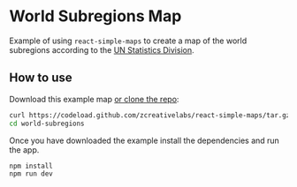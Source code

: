 
# World Subregions Map

Example of using `react-simple-maps` to create a map of the world subregions according to the [UN Statistics Division](https://unstats.un.org/unsd/methodology/m49/).

## How to use

Download this example map [or clone the repo](https://github.com/zcreativelabs/react-simple-maps):

```bash
curl https://codeload.github.com/zcreativelabs/react-simple-maps/tar.gz/master | tar -xz --strip=2 react-simple-maps-master/examples/world-subregions
cd world-subregions
```

Once you have downloaded the example install the dependencies and run the app.

```bash
npm install
npm run dev
```
